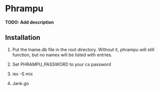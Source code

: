 # Phrampu

**TODO: Add description**

## Installation

1. Put the lname.db file in the root directory. Without it, phrampu will still function, but no names will be listed with entries.

2. Set PHRAMPU_PASSWORD to your cs password

3. iex -S mix

4. Jank.go
